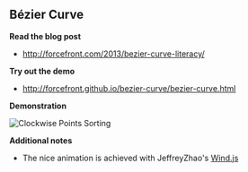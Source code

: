 Bézier Curve
------------

**Read the blog post**

+ http://forcefront.com/2013/bezier-curve-literacy/


**Try out the demo**

+ http://forcefront.github.io/bezier-curve/bezier-curve.html


**Demonstration**

![Clockwise Points Sorting](http://forcefront.github.io/bezier-curve/quadratic-animation.gif)


**Additional notes**

+ The nice animation is achieved with JeffreyZhao's [Wind.js](https://github.com/JeffreyZhao/wind)
